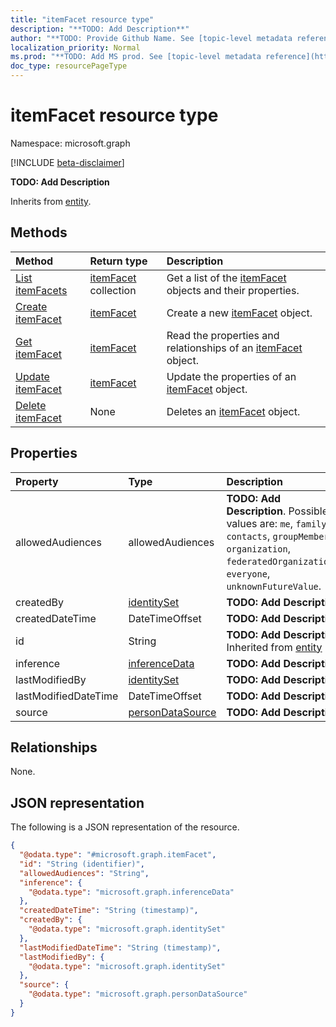 ```yaml
---
title: "itemFacet resource type"
description: "**TODO: Add Description**"
author: "**TODO: Provide Github Name. See [topic-level metadata reference](https://msgo.azurewebsites.net/add/document/guidelines/metadata.html#topic-level-metadata)**"
localization_priority: Normal
ms.prod: "**TODO: Add MS prod. See [topic-level metadata reference](https://msgo.azurewebsites.net/add/document/guidelines/metadata.html#topic-level-metadata)**"
doc_type: resourcePageType
---
```


# itemFacet resource type

Namespace: microsoft.graph

[!INCLUDE [beta-disclaimer](../../includes/beta-disclaimer.md)]

**TODO: Add Description**


Inherits from [entity](../resources/entity.md).

## Methods
|Method|Return type|Description|
|:---|:---|:---|
|[List itemFacets](../api/itemfacet-list.md)|[itemFacet](../resources/itemfacet.md) collection|Get a list of the [itemFacet](../resources/itemfacet.md) objects and their properties.|
|[Create itemFacet](../api/itemfacet-create.md)|[itemFacet](../resources/itemfacet.md)|Create a new [itemFacet](../resources/itemfacet.md) object.|
|[Get itemFacet](../api/itemfacet-get.md)|[itemFacet](../resources/itemfacet.md)|Read the properties and relationships of an [itemFacet](../resources/itemfacet.md) object.|
|[Update itemFacet](../api/itemfacet-update.md)|[itemFacet](../resources/itemfacet.md)|Update the properties of an [itemFacet](../resources/itemfacet.md) object.|
|[Delete itemFacet](../api/itemfacet-delete.md)|None|Deletes an [itemFacet](../resources/itemfacet.md) object.|

## Properties
|Property|Type|Description|
|:---|:---|:---|
|allowedAudiences|allowedAudiences|**TODO: Add Description**. Possible values are: `me`, `family`, `contacts`, `groupMembers`, `organization`, `federatedOrganizations`, `everyone`, `unknownFutureValue`.|
|createdBy|[identitySet](../resources/identityset.md)|**TODO: Add Description**|
|createdDateTime|DateTimeOffset|**TODO: Add Description**|
|id|String|**TODO: Add Description** Inherited from [entity](../resources/entity.md)|
|inference|[inferenceData](../resources/inferencedata.md)|**TODO: Add Description**|
|lastModifiedBy|[identitySet](../resources/identityset.md)|**TODO: Add Description**|
|lastModifiedDateTime|DateTimeOffset|**TODO: Add Description**|
|source|[personDataSource](../resources/persondatasource.md)|**TODO: Add Description**|

## Relationships
None.

## JSON representation
The following is a JSON representation of the resource.
<!-- {
  "blockType": "resource",
  "keyProperty": "id",
  "@odata.type": "microsoft.graph.itemFacet",
  "baseType": "microsoft.graph.entity",
  "openType": false
}
-->
``` json
{
  "@odata.type": "#microsoft.graph.itemFacet",
  "id": "String (identifier)",
  "allowedAudiences": "String",
  "inference": {
    "@odata.type": "microsoft.graph.inferenceData"
  },
  "createdDateTime": "String (timestamp)",
  "createdBy": {
    "@odata.type": "microsoft.graph.identitySet"
  },
  "lastModifiedDateTime": "String (timestamp)",
  "lastModifiedBy": {
    "@odata.type": "microsoft.graph.identitySet"
  },
  "source": {
    "@odata.type": "microsoft.graph.personDataSource"
  }
}
```

